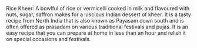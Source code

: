 Rice Kheer:
A bowlful of rice or vermicelli cooked in milk and flavoured with nuts, sugar, saffron makes for a luscious Indian dessert of kheer. It is a tasty recipe from North India that is also known as Payasam down south and is often offered as prasadam on various traditional festivals and pujas. It is an easy recipe that you can prepare at home in less than an hour and relish it on special occasions and festivals.
